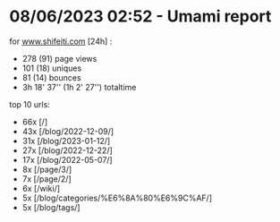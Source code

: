 # 08/06/2023 02:52 - Umami report
for www.shifeiti.com [24h] :

 - 278 (91) page views
 - 101 (18) uniques
 - 81 (14) bounces
 - 3h 18' 37'' (1h 2' 27'') totaltime


top 10 urls:
 - 66x [/]
 - 43x [/blog/2022-12-09/]
 - 31x [/blog/2023-01-12/]
 - 27x [/blog/2022-12-22/]
 - 17x [/blog/2022-05-07/]
 - 8x [/page/3/]
 - 7x [/page/2/]
 - 6x [/wiki/]
 - 5x [/blog/categories/%E6%8A%80%E6%9C%AF/]
 - 5x [/blog/tags/]


